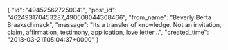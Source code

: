  {
   "id": "494525627250041",
   "post_id": "462493170453287_490608044308466",
   "from_name": "Beverly Berta Braakschmack",
   "message": "Its a transfer of knowledge. Not an invitation, claim, affirmation, testimony, application, love letter...",
   "created_time": "2013-03-21T05:04:37+0000"
 }
